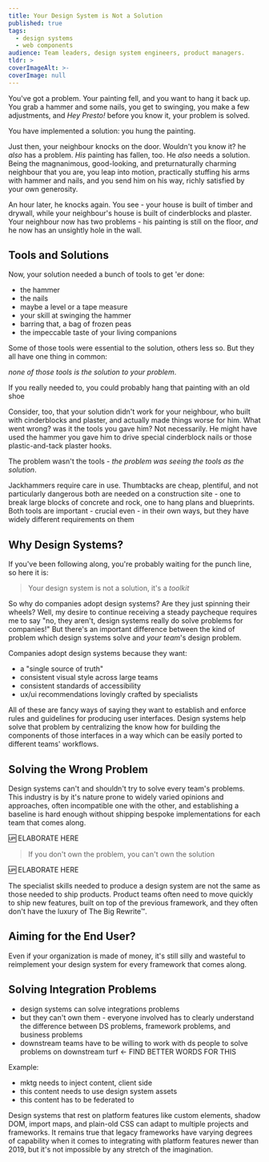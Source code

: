 ```yaml
---
title: Your Design System is Not a Solution
published: true
tags:
  - design systems
  - web components
audience: Team leaders, design system engineers, product managers.
tldr: >
coverImageAlt: >-
coverImage: null
---
```


You've got a problem. Your painting fell, and you want to hang it back up.
You grab a hammer and some nails, you get to swinging, you make a few
adjustments, and *Hey Presto!* before you know it, your problem is solved.

You have implemented a solution: you hung the painting.

Just then, your neighbour knocks on the door. Wouldn't you know it? he *also*
has a problem. *His* painting has fallen, too. He *also* needs a solution. Being 
the magnanimous, good-looking, and preturnaturally charming neighbour that you 
are, you leap into motion, practically stuffing his arms with hammer and nails, 
and you send him on his way, richly satisfied by your own generosity.

An hour later, he knocks again. You see - your house is built of timber and
drywall, while your neighbour's house is built of cinderblocks and plaster. Your
neighbour now has two problems - his painting is still on the floor, *and* he 
now has an unsightly hole in the wall.

## Tools and Solutions

Now, your solution needed a bunch of tools to get 'er done:

- the hammer
- the nails
- maybe a level or a tape measure
- your skill at swinging the hammer
- barring that, a bag of frozen peas
- the impeccable taste of your living companions

Some of those tools were essential to the solution, others less so. But they
all have one thing in common:

*none of those tools is the solution to your problem*.

If you really needed to, you could probably hang that painting with an old shoe

Consider, too, that your solution didn't work for your neighbour, who built with 
cinderblocks and plaster, and actually made things worse for him. What went 
wrong?
was it the tools you gave him? Not necessarily. He might have used the hammer 
you gave him to drive special cinderblock nails or those plastic-and-tack 
plaster hooks.

The problem wasn't the tools - *the problem was seeing the tools as the 
solution*.

Jackhammers require care in use. Thumbtacks are cheap, plentiful, and not 
particularly dangerous both are needed on a construction site - one to break 
large blocks of concrete and rock, one to hang plans and blueprints. Both tools 
are important - crucial even - in their own ways, but they have widely different 
requirements on them

## Why Design Systems?

If you've been following along, you're probably waiting for the punch line,
so here it is:

> Your design system is not a solution, it's a *toolkit*

So why do companies adopt design systems? Are they just spinning their wheels?
Well, my desire to continue receiving a steady paycheque requires me to say "no, 
they aren't, design systems really do solve problems for companies!" But there's
an important difference between the kind of problem which design systems solve
and *your team*'s design problem.

Companies adopt design systems because they want:

- a "single source of truth"
- consistent visual style across large teams
- consistent standards of accessibility
- ux/ui recommendations lovingly crafted by specialists

All of these are fancy ways of saying they want to establish and enforce
rules and guidelines for producing user interfaces. Design systems help solve 
that problem by centralizing the know how for building the components of those 
interfaces in a way which can be easily ported to different teams'
workflows.

## Solving the Wrong Problem

Design systems can't and shouldn't try to solve every team's problems. This
industry is by it's nature prone to widely varied opinions and approaches, often 
incompatible one with the other, and establishing a baseline is hard enough 
without shipping bespoke implementations for each team that comes along.

:up: ELABORATE HERE

> If you don't own the problem, you can't own the solution

:up: ELABORATE HERE

The specialist skills needed to produce a design system are not the same as 
those needed to ship products. Product teams often need to move quickly to ship
new features, built on top of the previous framework, and they often don't have
the luxury of The Big Rewrite™.

## Aiming for the End User?

Even if your organization is made of money, it's still silly and wasteful to 
reimplement your design system for every framework that comes along.

## Solving Integration Problems

- design systems can solve integrations problems
- but they can't own them - everyone involved has to clearly understand the 
difference between DS problems, framework problems, and business problems
- downstream teams have to be willing to work with ds people to solve problems 
on downstream turf <- FIND BETTER WORDS FOR THIS

Example:
- mktg needs to inject content, client side
- this content needs to use design system assets
- this content has to be federated to 

Design systems that rest on platform features like custom elements, shadow DOM,
import maps, and plain-old CSS can adapt to multiple projects and frameworks.
It remains true that legacy frameworks have varying degrees of capability when
it comes to integrating with platform features newer than 2019, but it's not
impossible by any stretch of the imagination.
